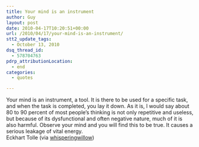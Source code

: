 ```yaml
---
title: Your mind is an instrument
author: Guy
layout: post
date: 2010-04-17T10:20:51+00:00
url: /2010/04/17/your-mind-is-an-instrument/
stt2_update_tags:
  - October 13, 2010
dsq_thread_id:
  - 578704763
pdrp_attributionLocation:
  - end
categories:
  - quotes

---
```

<div class="quote">
  <div class="headline_quote">
    Your mind is an instrument, a tool. It is there to be used for a specific task, and when the task is completed, you lay it down. As it is, I would say about 80 to 90 percent of most people’s thinking is not only repetitive and useless, but because of its dysfunctional and often negative nature, much of it is also harmful. Observe your mind and you will find this to be true. It causes a serious leakage of vital energy.
  </div>
  
  <div class="headline_quote">
  </div>
  
  <div class="author">
    Eckhart Tolle (via <a class="tumblr_blog" href="http://whisperingwillow.tumblr.com/" target="_blank">whisperingwillow</a>)
  </div>
</div>